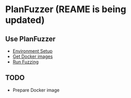 # PlanFuzzer (REAME is being updated)
<!-- 'PlanFuzzer' is a query plan oritened fuzzing framework for database managment system (DBMS). -->
## Use PlanFuzzer
- [Environment Setup](PREREQUISITE.md)
- [Get Docker images]()
- [Run Fuzzing](RUN.md)

## TODO
- Prepare Docker image